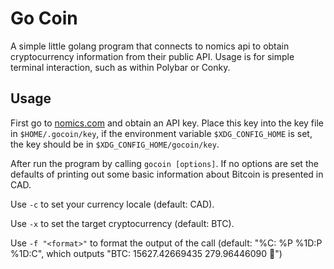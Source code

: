 # Go Coin

A simple little golang program that connects to nomics api to obtain cryptocurrency information from their public API. Usage is for simple terminal interaction, such as within Polybar or Conky.

## Usage

First go to [nomics.com](https://p.nomics.com/cryptocurrency-bitcoin-api) and obtain an API key. Place this key into the key file in `$HOME/.gocoin/key`, if the environment variable `$XDG_CONFIG_HOME` is set, the key should be in `$XDG_CONFIG_HOME/gocoin/key`.

After run the program by calling `gocoin [options]`. If no options are set the defaults of printing out some basic information about Bitcoin is presented in CAD.

Use `-c` to set your currency locale (default: CAD).

Use `-x` to set the target cryptocurrency (default: BTC).

Use `-f "<format>"` to format the output of the call (default: "%C: %P %1D:P %1D:C", which outputs "BTC: 15627.42669435 279.96446090 ")
